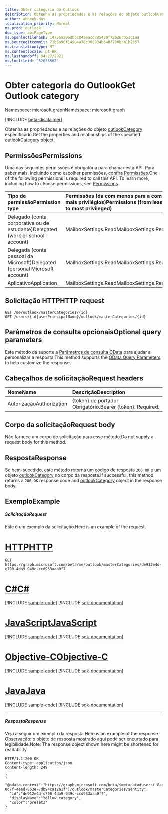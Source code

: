 ```yaml
---
title: Obter categoria do Outlook
description: Obtenha as propriedades e as relações do objeto outlookCategory especificado.
author: abheek-das
localization_priority: Normal
ms.prod: outlook
doc_type: apiPageType
ms.openlocfilehash: 14756a59adbbc84aeacd885420f72b26c053c1aa
ms.sourcegitcommit: 71b5a96f14984a76c386934b648f730baa1b2357
ms.translationtype: MT
ms.contentlocale: pt-BR
ms.lasthandoff: 04/27/2021
ms.locfileid: "52055502"
---
```

# <a name="get-outlook-category"></a><span data-ttu-id="d5590-103">Obter categoria do Outlook</span><span class="sxs-lookup"><span data-stu-id="d5590-103">Get Outlook category</span></span>

<span data-ttu-id="d5590-104">Namespace: microsoft.graph</span><span class="sxs-lookup"><span data-stu-id="d5590-104">Namespace: microsoft.graph</span></span>

[!INCLUDE [beta-disclaimer](../../includes/beta-disclaimer.md)]

<span data-ttu-id="d5590-105">Obtenha as propriedades e as relações do objeto [outlookCategory](../resources/outlookcategory.md) especificado.</span><span class="sxs-lookup"><span data-stu-id="d5590-105">Get the properties and relationships of the specified [outlookCategory](../resources/outlookcategory.md) object.</span></span>

## <a name="permissions"></a><span data-ttu-id="d5590-106">Permissões</span><span class="sxs-lookup"><span data-stu-id="d5590-106">Permissions</span></span>
<span data-ttu-id="d5590-p101">Uma das seguintes permissões é obrigatória para chamar esta API. Para saber mais, incluindo como escolher permissões, confira [Permissões](/graph/permissions-reference).</span><span class="sxs-lookup"><span data-stu-id="d5590-p101">One of the following permissions is required to call this API. To learn more, including how to choose permissions, see [Permissions](/graph/permissions-reference).</span></span>

|<span data-ttu-id="d5590-109">Tipo de permissão</span><span class="sxs-lookup"><span data-stu-id="d5590-109">Permission type</span></span>      | <span data-ttu-id="d5590-110">Permissões (da com menos para a com mais privilégios)</span><span class="sxs-lookup"><span data-stu-id="d5590-110">Permissions (from least to most privileged)</span></span>              |
|:--------------------|:---------------------------------------------------------|
|<span data-ttu-id="d5590-111">Delegado (conta corporativa ou de estudante)</span><span class="sxs-lookup"><span data-stu-id="d5590-111">Delegated (work or school account)</span></span> | <span data-ttu-id="d5590-112">MailboxSettings.Read</span><span class="sxs-lookup"><span data-stu-id="d5590-112">MailboxSettings.Read</span></span>    |
|<span data-ttu-id="d5590-113">Delegada (conta pessoal da Microsoft)</span><span class="sxs-lookup"><span data-stu-id="d5590-113">Delegated (personal Microsoft account)</span></span> | <span data-ttu-id="d5590-114">MailboxSettings.Read</span><span class="sxs-lookup"><span data-stu-id="d5590-114">MailboxSettings.Read</span></span>    |
|<span data-ttu-id="d5590-115">Aplicativo</span><span class="sxs-lookup"><span data-stu-id="d5590-115">Application</span></span> | <span data-ttu-id="d5590-116">MailboxSettings.Read</span><span class="sxs-lookup"><span data-stu-id="d5590-116">MailboxSettings.Read</span></span> |

## <a name="http-request"></a><span data-ttu-id="d5590-117">Solicitação HTTP</span><span class="sxs-lookup"><span data-stu-id="d5590-117">HTTP request</span></span>
<!-- { "blockType": "ignored" } -->
```http
GET /me/outlook/masterCategories/{id}
GET /users/{id|userPrincipalName}/outlook/masterCategories/{id}
```
## <a name="optional-query-parameters"></a><span data-ttu-id="d5590-118">Parâmetros de consulta opcionais</span><span class="sxs-lookup"><span data-stu-id="d5590-118">Optional query parameters</span></span>
<span data-ttu-id="d5590-119">Este método dá suporte a [Parâmetros de consulta OData](/graph/query-parameters) para ajudar a personalizar a resposta.</span><span class="sxs-lookup"><span data-stu-id="d5590-119">This method supports the [OData Query Parameters](/graph/query-parameters) to help customize the response.</span></span>

## <a name="request-headers"></a><span data-ttu-id="d5590-120">Cabeçalhos de solicitação</span><span class="sxs-lookup"><span data-stu-id="d5590-120">Request headers</span></span>
| <span data-ttu-id="d5590-121">Nome</span><span class="sxs-lookup"><span data-stu-id="d5590-121">Name</span></span>      |<span data-ttu-id="d5590-122">Descrição</span><span class="sxs-lookup"><span data-stu-id="d5590-122">Description</span></span>|
|:----------|:----------|
| <span data-ttu-id="d5590-123">Autorização</span><span class="sxs-lookup"><span data-stu-id="d5590-123">Authorization</span></span>  | <span data-ttu-id="d5590-p102">{token} de portador. Obrigatório.</span><span class="sxs-lookup"><span data-stu-id="d5590-p102">Bearer {token}. Required.</span></span> |

## <a name="request-body"></a><span data-ttu-id="d5590-126">Corpo da solicitação</span><span class="sxs-lookup"><span data-stu-id="d5590-126">Request body</span></span>
<span data-ttu-id="d5590-127">Não forneça um corpo de solicitação para esse método.</span><span class="sxs-lookup"><span data-stu-id="d5590-127">Do not supply a request body for this method.</span></span>

## <a name="response"></a><span data-ttu-id="d5590-128">Resposta</span><span class="sxs-lookup"><span data-stu-id="d5590-128">Response</span></span>

<span data-ttu-id="d5590-129">Se bem-sucedido, este método retorna um código de resposta `200 OK` e um objeto [outlookCategory](../resources/outlookcategory.md) no corpo da resposta.</span><span class="sxs-lookup"><span data-stu-id="d5590-129">If successful, this method returns a `200 OK` response code and [outlookCategory](../resources/outlookcategory.md) object in the response body.</span></span>
## <a name="example"></a><span data-ttu-id="d5590-130">Exemplo</span><span class="sxs-lookup"><span data-stu-id="d5590-130">Example</span></span>
##### <a name="request"></a><span data-ttu-id="d5590-131">Solicitação</span><span class="sxs-lookup"><span data-stu-id="d5590-131">Request</span></span>
<span data-ttu-id="d5590-132">Este é um exemplo da solicitação.</span><span class="sxs-lookup"><span data-stu-id="d5590-132">Here is an example of the request.</span></span>

# <a name="http"></a>[<span data-ttu-id="d5590-133">HTTP</span><span class="sxs-lookup"><span data-stu-id="d5590-133">HTTP</span></span>](#tab/http)
<!-- {
  "blockType": "request",
  "name": "get_outlookcategory"
}-->
```msgraph-interactive
GET https://graph.microsoft.com/beta/me/outlook/masterCategories/de912e4d-c790-4da9-949c-ccd933aaa0f7
```
# <a name="c"></a>[<span data-ttu-id="d5590-134">C#</span><span class="sxs-lookup"><span data-stu-id="d5590-134">C#</span></span>](#tab/csharp)
[!INCLUDE [sample-code](../includes/snippets/csharp/get-outlookcategory-csharp-snippets.md)]
[!INCLUDE [sdk-documentation](../includes/snippets/snippets-sdk-documentation-link.md)]

# <a name="javascript"></a>[<span data-ttu-id="d5590-135">JavaScript</span><span class="sxs-lookup"><span data-stu-id="d5590-135">JavaScript</span></span>](#tab/javascript)
[!INCLUDE [sample-code](../includes/snippets/javascript/get-outlookcategory-javascript-snippets.md)]
[!INCLUDE [sdk-documentation](../includes/snippets/snippets-sdk-documentation-link.md)]

# <a name="objective-c"></a>[<span data-ttu-id="d5590-136">Objective-C</span><span class="sxs-lookup"><span data-stu-id="d5590-136">Objective-C</span></span>](#tab/objc)
[!INCLUDE [sample-code](../includes/snippets/objc/get-outlookcategory-objc-snippets.md)]
[!INCLUDE [sdk-documentation](../includes/snippets/snippets-sdk-documentation-link.md)]

# <a name="java"></a>[<span data-ttu-id="d5590-137">Java</span><span class="sxs-lookup"><span data-stu-id="d5590-137">Java</span></span>](#tab/java)
[!INCLUDE [sample-code](../includes/snippets/java/get-outlookcategory-java-snippets.md)]
[!INCLUDE [sdk-documentation](../includes/snippets/snippets-sdk-documentation-link.md)]

---

##### <a name="response"></a><span data-ttu-id="d5590-138">Resposta</span><span class="sxs-lookup"><span data-stu-id="d5590-138">Response</span></span>
<span data-ttu-id="d5590-139">Veja a seguir um exemplo da resposta.</span><span class="sxs-lookup"><span data-stu-id="d5590-139">Here is an example of the response.</span></span> <span data-ttu-id="d5590-140">Observação: o objeto de resposta mostrado aqui pode ser encurtado para legibilidade.</span><span class="sxs-lookup"><span data-stu-id="d5590-140">Note: The response object shown here might be shortened for readability.</span></span>
<!-- {
  "blockType": "response",
  "truncated": true,
  "@odata.type": "microsoft.graph.outlookCategory",
  "isCollection": false
} -->
```http
HTTP/1.1 200 OK
Content-type: application/json
Content-length: 249

{
  "@odata.context":"https://graph.microsoft.com/beta/$metadata#users('8ae6f565-0d7f-4ead-853e-7db94c912a1f')/outlook/masterCategories/$entity",
  "id":"de912e4d-c790-4da9-949c-ccd933aaa0f7",
  "displayName":"Yellow category",
  "color":"preset3"
}
```

<!-- uuid: 8fcb5dbc-d5aa-4681-8e31-b001d5168d79
2015-10-25 14:57:30 UTC -->
<!--
{
  "type": "#page.annotation",
  "description": "Get outlookCategory",
  "keywords": "",
  "section": "documentation",
  "tocPath": "",
  "suppressions": [
  ]
}
-->

